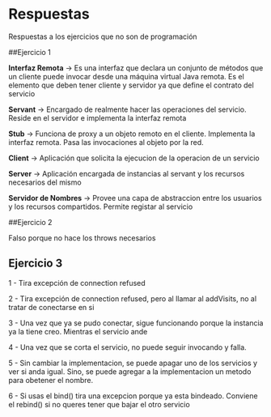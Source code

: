 # Respuestas

Respuestas a los ejercicios que no son de programación

##Ejercicio 1

**Interfaz Remota** -> Es una interfaz que declara un conjunto de métodos que un cliente puede invocar desde una máquina virtual Java remota. Es el elemento que deben tener cliente y servidor ya que define el contrato del servicio

**Servant** -> Encargado de realmente hacer las operaciones del servicio. Reside en el servidor e implementa la interfaz remota

**Stub** -> Funciona de proxy a un objeto remoto en el cliente. Implementa la interfaz remota. Pasa las invocaciones al objeto por la red.

**Client** -> Aplicación que solicita la ejecucion de la operacion de un servicio

**Server** -> Aplicación encargada de instancias al servant y los recursos necesarios del mismo

**Servidor de Nombres** -> Provee una capa de abstraccion entre los usuarios y los recursos compartidos. Permite registar al servicio

##Ejercicio 2

Falso porque no hace los throws necesarios

## Ejercicio 3

1 - Tira excepción de connection refused

2 - Tira excepción de connection refused, pero al llamar al addVisits, no al tratar de conectarse en si

3 - Una vez que ya se pudo conectar, sigue funcionando porque la instancia ya la tiene creo. Mientras el servicio ande

4 - Una vez que se corta el servicio, no puede seguir invocando y falla.

5 - Sin cambiar la implementacion, se puede apagar uno de los servicios y ver si anda igual. Sino, se puede agregar a la implementacion un metodo para obetener el nombre.

6 - Si usas el bind() tira una excepcion porque ya esta bindeado. Conviene el rebind() si no queres tener que bajar el otro servicio